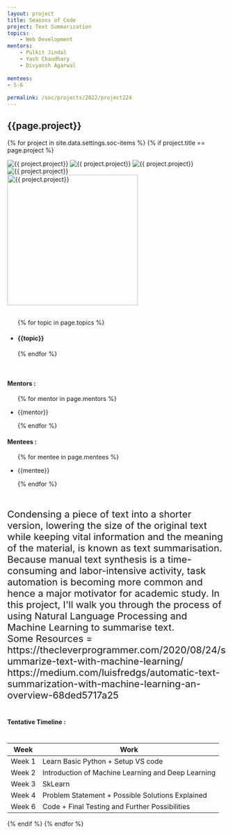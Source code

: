 ```yaml
---
layout: project
title: Seasons of Code
project: Text Summarization
topics:
    - Web Development
mentors:
    - Pulkit Jindal
    - Yash Chaudhary
    - Divyansh Agarwal 
    
mentees:
- 5-6   
    
permalink: /soc/projects/2022/project224
---
```


<h2 class="display1 m-3 p-3 text-center project-title">{{page.project}}</h2>

{% for project in site.data.settings.soc-items %}
{% if project.title == page.project %}

<div class ="img-soc d-block"> 
    <img src="{{ site.baseurl }}/{{ project.image }}" alt="{{ project.project}}" class="image-1">
    <img src="{{ site.baseurl }}/{{ project.image }}" alt="{{ project.project}}" class="image-2">
    <img src="{{ site.baseurl }}/{{ project.image }}" alt="{{ project.project}}" class="image-3">
    <img src="{{ site.baseurl }}/{{ project.image }}" alt="{{ project.project}}" class="image-4">
</div>
<div class = "mobile-img-soc">
  <img src="{{ site.baseurl }}/{{ project.image }}"  width = "300" height="300" alt="{{ project.project}}" class="border rounded">
  </div>
<div >
    <br>
    <ul>
        {% for topic in page.topics %}
        <li><h4 class="text-primary text-center topics">{{topic}}</h4></li>
        {% endfor %}
    </ul>
    <br>
    <h4 class="display3  ">Mentors :</h4> 
    <ul>
        {% for mentor in page.mentors %}
        <li><p class="lead">{{mentor}}</p></li>
        {% endfor %}
    </ul>
    <h4 class="display3  ">Mentees :</h4> 
    <ul>
        {% for mentee in page.mentees %}
        <li><p class="lead">{{mentee}}</p></li>
        {% endfor %}
    </ul>
</div>
<div>
    <p class="display3 project-desc" style = "font-size:22px;" >
        <br>
            Condensing a piece of text into a shorter version, lowering the size of the original text while keeping vital information and the meaning of the material, is known as text summarisation. Because manual text synthesis is a time-consuming and labor-intensive activity, task automation is becoming more common and hence a major motivator for academic study. In this project, I'll walk you through the process of using Natural Language Processing and Machine Learning to summarise text.
<br>
Some Resources =
https://thecleverprogrammer.com/2020/08/24/summarize-text-with-machine-learning/
https://medium.com/luisfredgs/automatic-text-summarization-with-machine-learning-an-overview-68ded5717a25 
        <br>
    </p>
</div>
<div class = "d-flex flex-wrap">
<div>
    <h4 class="display3" style="margin:40px 0px 40px 0px;">Tentative Timeline :</h4>
    <table class="table table-striped w-100">
    <thead>
        <tr>
        <th>Week</th>
        <th>Work</th>
        </tr>
    </thead>
    <tbody>
    <tr>
      <td  >Week 1</td>
      <td>Learn Basic Python + Setup VS code </td>
    </tr>
    <tr>
      <td>Week 2</td>
      <td>Introduction of Machine Learning and Deep Learning </td>
    </tr>
    <tr>
      <td>Week 3</td>
      <td>SkLearn </td>
    </tr>
    <tr>
      <td>Week 4</td>
      <td>Problem Statement + Possible Solutions Explained</td>
    </tr>
    <tr>
      <td>Week 6</td>
      <td>Code + Final Testing and Further Possibilities</td>
    </tr>
    </tbody>
    </table>
</div>
</div>
{% endif %}
{% endfor %}
